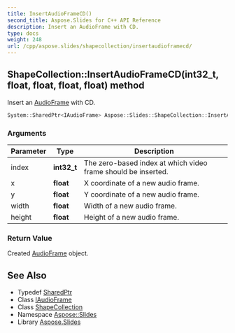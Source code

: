 ```yaml
---
title: InsertAudioFrameCD()
second_title: Aspose.Slides for C++ API Reference
description: Insert an AudioFrame with CD.
type: docs
weight: 248
url: /cpp/aspose.slides/shapecollection/insertaudioframecd/
---
```

## ShapeCollection::InsertAudioFrameCD(int32_t, float, float, float, float) method


Insert an [AudioFrame](../../audioframe/) with CD.

```cpp
System::SharedPtr<IAudioFrame> Aspose::Slides::ShapeCollection::InsertAudioFrameCD(int32_t index, float x, float y, float width, float height) override
```


### Arguments

| Parameter | Type | Description |
| --- | --- | --- |
| index | **int32_t** | The zero-based index at which video frame should be inserted. |
| x | **float** | X coordinate of a new audio frame. |
| y | **float** | Y coordinate of a new audio frame. |
| width | **float** | Width of a new audio frame. |
| height | **float** | Height of a new audio frame. |

### Return Value

Created [AudioFrame](../../audioframe/) object.

## See Also

* Typedef [SharedPtr](../../system/sharedptr/)
* Class [IAudioFrame](../iaudioframe/)
* Class [ShapeCollection](./)
* Namespace [Aspose::Slides](../)
* Library [Aspose.Slides](../../)